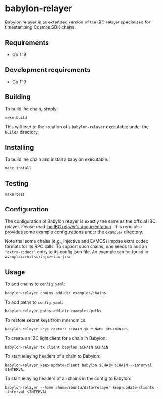 # babylon-relayer

Babylon relayer is an extended version of the IBC relayer specialised for timestamping Cosmos SDK chains.

## Requirements

- Go 1.19

## Development requirements

- Go 1.19

## Building

To build the chain, simply:
```console
make build
```

This will lead to the creation of a `babylon-relayer` executable under the `build/` directory.

## Installing

To build the chain and install a babylon executable:
```console
make install
```

## Testing

```console
make test
```

## Configuration

The configuration of Babylon relayer is exactly the same as the official IBC relayer.
Please read [the IBC relayer's documentation](https://github.com/cosmos/relayer/tree/main/docs).
This repo also provides some example configurations under the `example/` directory.

Note that some chains (e.g., Injective and EVMOS) impose extra codec formats for its RPC calls.
To support such chains, one needs to add an `"extra-codecs"` entry to its config json file.
An example can be found in `examples/chains/injective.json`.

## Usage

To add chains to `config.yaml`:
```console
babylon-relayer chains add-dir examples/chains
```

To add paths to `config.yaml`:
```console
babylon-relayer paths add-dir examples/paths
```

To restore secret keys from mnenomics:
```console
babylon-relayer keys restore $CHAIN $KEY_NAME $MNEMONICS
```

To create an IBC light client for a chain in Babylon:
```console
babylon-relayer tx client babylon $CHAIN $CHAIN
```

To start relaying headers of a chain to Babylon:
```console
babylon-relayer keep-update-client babylon $CHAIN $CHAIN --interval $INTERVAL
```

To start relaying headers of all chains in the config to Babylon:
```console
babylon-relayer --home /home/ubuntu/data/relayer keep-update-clients --interval $INTERVAL
```